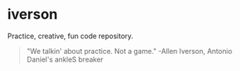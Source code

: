 iverson
=======

Practice, creative, fun code repository. 

>"We talkin' about practice. Not a game."
>-Allen Iverson, Antonio Daniel's ankleS breaker
